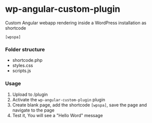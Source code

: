 # wp-angular-custom-plugin

Custom Angular webapp rendering inside a WordPress installation as shortcode

```
[wpspa]
```

### Folder structure
- shortcode.php
- styles.css
- scripts.js

### Usage
1. Upload to /plugin
2. Activate the `wp-angular-custom-plugin` plugin
3. Create blank page, add the shortcode `[wpspa]`, save the page and navigate to the page
4. Test it, You will see a "Hello Word" message
